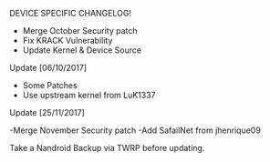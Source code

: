 DEVICE SPECIFIC CHANGELOG!

- Merge October Security patch
- Fix KRACK Vulnerability
- Update Kernel & Device Source

Update [06/10/2017]

- Some Patches
- Use upstream kernel from LuK1337

Update [25/11/2017]

-Merge November Security patch
-Add SafailNet from jhenrique09

Take a Nandroid Backup via TWRP before updating.
